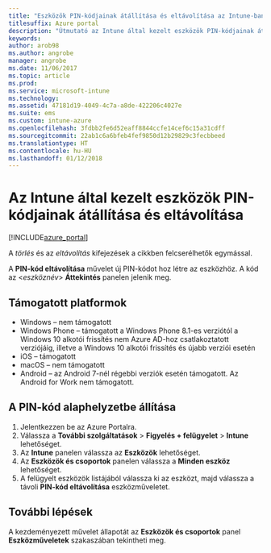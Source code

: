 ```yaml
---
title: "Eszközök PIN-kódjainak átállítása és eltávolítása az Intune-ban"
titlesuffix: Azure portal
description: "Útmutató az Intune által kezelt eszközök PIN-kódjainak átállításához és eltávolításához."
keywords: 
author: arob98
ms.author: angrobe
manager: angrobe
ms.date: 11/06/2017
ms.topic: article
ms.prod: 
ms.service: microsoft-intune
ms.technology: 
ms.assetid: 47181d19-4049-4c7a-a8de-422206c4027e
ms.suite: ems
ms.custom: intune-azure
ms.openlocfilehash: 3fdbb2fe6d52eaff8844ccfe14cef6c15a31cdff
ms.sourcegitcommit: 22ab1c6a6bfeb4fef9850d12b29829c3fecbbeed
ms.translationtype: HT
ms.contentlocale: hu-HU
ms.lasthandoff: 01/12/2018
---
```

# <a name="reset-and-remove-the-passcode-on-intune-managed-devices"></a>Az Intune által kezelt eszközök PIN-kódjainak átállítása és eltávolítása


[!INCLUDE[azure_portal](./includes/azure_portal.md)]

A *törlés* és az *eltávolítás* kifejezések a cikkben felcserélhetők egymással.

A **PIN-kód eltávolítása** művelet új PIN-kódot hoz létre az eszközhöz. A kód az <*eszköznév*> **Áttekintés** panelen jelenik meg.

## <a name="supported-platforms"></a>Támogatott platformok

- Windows – nem támogatott
- Windows Phone – támogatott a Windows Phone 8.1-es verziótól a Windows 10 alkotói frissítés nem Azure AD-hoz csatlakoztatott verziójáig, illetve a Windows 10 alkotói frissítés és újabb verziói esetén
- iOS – támogatott
- macOS – nem támogatott
- Android – az Android 7-nél régebbi verziók esetén támogatott. Az Android for Work nem támogatott.

## <a name="how-to-reset-a-passcode"></a>A PIN-kód alaphelyzetbe állítása

1. Jelentkezzen be az Azure Portalra.
2. Válassza a **További szolgáltatások** > **Figyelés + felügyelet** > **Intune** lehetőséget.
3. Az **Intune** panelen válassza az **Eszközök** lehetőséget.
4. Az **Eszközök és csoportok** panelen válassza a **Minden eszköz** lehetőséget.
5. A felügyelt eszközök listájából válassza ki az eszközt, majd válassza a távoli **PIN-kód eltávolítása** eszközműveletet.

## <a name="next-steps"></a>További lépések

A kezdeményezett művelet állapotát az **Eszközök és csoportok** panel **Eszközműveletek** szakaszában tekintheti meg.
